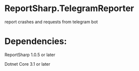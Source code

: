 # ReportSharp.TelegramReporter
report crashes and requests from telegram bot

# Dependencies:
ReportSharp 1.0.5 or later

Dotnet Core 3.1 or later

